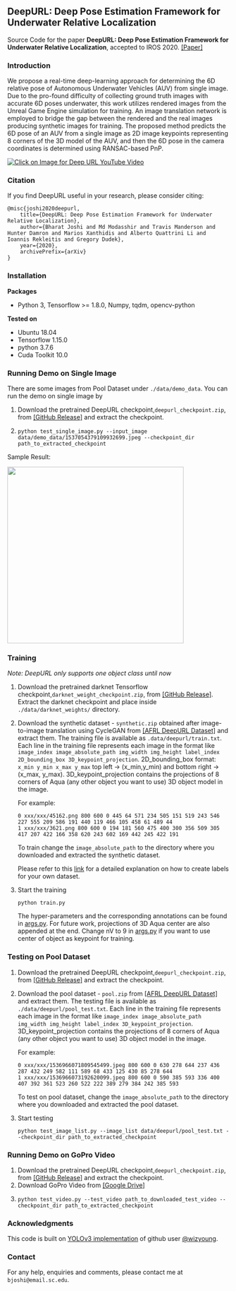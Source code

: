 ## DeepURL: Deep Pose Estimation Framework for Underwater Relative Localization
Source Code for the paper  **DeepURL: Deep Pose Estimation Framework for Underwater Relative Localization**, 
accepted to IROS 2020. [[Paper]](https://arxiv.org/abs/2003.05523)

### Introduction
We propose a real-time deep-learning approach for determining the 6D relative pose of Autonomous Underwater  Vehicles (AUV) from single image. 
Due  to  the  pro-found difficulty of collecting ground truth images with accurate 6D poses underwater, this work utilizes 
rendered images from the  Unreal  Game  Engine  simulation  for  training.  An  image translation  network  is  employed  to
bridge  the  gap  between the  rendered  and  the  real  images  producing  synthetic  images for  training.  The  proposed
method  predicts  the  6D  pose  of  an AUV  from  a  single  image  as 2D  image  keypoints  representing 8 
corners  of  the  3D  model  of  the  AUV,  and  then  the  6D pose in the camera coordinates is determined using RANSAC-based  PnP. 

[![Click on Image for Deep URL YouTube Video ](./images/deepcl_pipeline.png)](https://www.youtube.com/watch?v=gh6iDQmETaM)

### Citation
If you find DeepURL useful in your research, please consider citing:

    @misc{joshi2020deepurl,
        title={DeepURL: Deep Pose Estimation Framework for Underwater Relative Localization},
        author={Bharat Joshi and Md Modasshir and Travis Manderson and Hunter Damron and Marios Xanthidis and Alberto Quattrini Li and Ioannis Rekleitis and Gregory Dudek},
        year={2020},
        archivePrefix={arXiv}
    }
    
### Installation
**Packages**
* Python 3, Tensorflow >= 1.8.0, Numpy, tqdm, opencv-python

**Tested on**
* Ubuntu 18.04
* Tensorflow 1.15.0
* python 3.7.6
* Cuda Toolkit 10.0

### Running Demo on Single Image
There are some images from  Pool Dataset under `./data/demo_data`. You can run the demo on single image by
1. Download the pretrained DeepURL checkpoint,`deepurl_checkpoint.zip`, 
from [[GitHub Release]](https://github.com/joshi-bharat/deep_localization/releases/tag/v1.0) and extract the checkpoint.
2. ```shell script
   python test_single_image.py --input_image data/demo_data/1537054379109932699.jpeg --checkpoint_dir path_to_extracted_checkpoint
   ```
Sample Result:

<img src="https://github.com/joshi-bharat/deep_underwater_localization/blob/master/data/demo_data/deepurl_result_1537054428126852399.jpeg" width="400">

### Training
*Note: DeepURL only supports one object class until now*

1. Download the pretrained darknet Tensorflow checkpoint,`darknet_weight_checkpoint.zip`, from [[GitHub Release]](https://github.com/joshi-bharat/deep_localization/releases/tag/v1.0). 
Extract the darknet checkpoint and place inside `./data/darknet_weights/` directory.  

2. Download the synthetic dataset - `synthetic.zip` obtained after image-to-image translation using CycleGAN from [[AFRL DeepURL Dataset]](https://drive.google.com/drive/folders/1F0TxTIQDR1GJoZxdCPi6o5IMV-UyL0FL)
and extract them. The training file is available as `.data/deepurl/train.txt`. Each line in the training file represents each image
in the format like `image_index image_absolute_path img_width img_height label_index 2D_bounding_box 3D_keypoint_projection`.
2D_bounding_box format: `x_min y_min x_max y_max` top left -> (x_min,y_min) and bottom right -> (x_max, y_max). 3D_keypoint_projection contains
the projections of 8 corners of Aqua (any other object you want to use) 3D object model in the image. 

    For example:
    ```
    0 xxx/xxx/45162.png 800 600 0 445 64 571 234 505 151 519 243 546 227 555 209 586 191 440 119 466 105 458 61 489 44
    1 xxx/xxx/3621.png 800 600 0 194 181 560 475 400 300 356 509 305 417 207 422 166 358 620 243 602 169 442 245 422 191
    ```
    To train change the `image_absolute_path` to the directory where you downloaded and extracted the synthetic dataset.

    Please refer to this [link](label_file_creation.md) for a detailed explanation on how to create labels for your own dataset.

3. Start the training
    ```shell script
    python train.py
    ```  
    The hyper-parameters and the corresponding annotations can be found in [args.py](args.py). For future work, projections of 3D Aqua center are also appended at the end.
    Change nV to 9 in [args.py](args.py) if you want to use center of object as keypoint for training.

### Testing on Pool Dataset
1. Download the pretrained DeepURL checkpoint,`deepurl_checkpoint.zip`, 
from [[GitHub Release]](https://github.com/joshi-bharat/deep_localization/releases/tag/v1.0) and extract the checkpoint.

2. Download the pool dataset - `pool.zip` from [[AFRL DeepURL Dataset]](https://drive.google.com/drive/folders/1F0TxTIQDR1GJoZxdCPi6o5IMV-UyL0FL)
and extract them. The testing file is available as `./data/deepurl/pool_test.txt`. Each line in the training file represents each image
in the format like `image_index image_absolute_path img_width img_height label_index 3D_keypoint_projection`.
3D_keypoint_projection contains the projections of 8 corners of Aqua (any other object you want to use) 3D object model in the image. 

    For example:
    ```
   0 xxx/xxx/1536966071809545499.jpeg 800 600 0 630 278 644 237 436 287 432 249 582 111 589 68 433 125 430 85 278 644
   1 xxx/xxx/1536966073192620099.jpeg 800 600 0 590 385 593 336 400 407 392 361 523 260 522 222 389 279 384 242 385 593
    ```
    To test on pool dataset, change the `image_absolute_path` to the directory where you downloaded and extracted the pool dataset.
3. Start testing
    ```shell script
    python test_image_list.py --image_list data/deepurl/pool_test.txt --checkpoint_dir path_to_extracted_checkpoint
    ```
### Running Demo on GoPro Video
1. Download the pretrained DeepURL checkpoint,`deepurl_checkpoint.zip`, 
from [[GitHub Release]](https://github.com/joshi-bharat/deep_localization/releases/tag/v1.0) and extract the checkpoint.
2. Download GoPro Video from [[Google Drive]](https://drive.google.com/file/d/11WBw3AIe9QSWjq-5Vlh77Acr-AJgtK7Z/view?usp=sharing)
3.  ```shell script
    python test_video.py --test_video path_to_downloaded_test_video --checkpoint_dir path_to_extracted_checkpoint
    ```

### Acknowledgments
This code is built on [YOLOv3 implementation](https://github.com/wizyoung/YOLOv3_TensorFlow) of github user [@wizyoung](https://github.com/wizyoung).

###  Contact
For any help, enquiries and comments, please contact me at `bjoshi@email.sc.edu`. 

